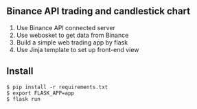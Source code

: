 ## Binance API trading and candlestick chart

1. Use Binance API connected server
2. Use webosket to get data from Binance
3. Build a simple web trading app by flask
4. Use Jinja template to set up front-end view

## Install

```console
$ pip install -r requirements.txt
$ export FLASK_APP=app
$ flask run
```
